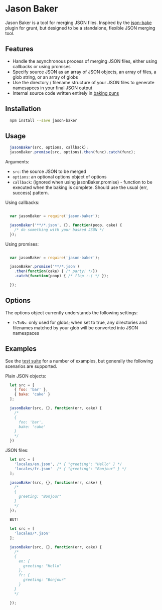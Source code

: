# Jason Baker

Jason Baker is a tool for merging JSON files. Inspired by the [json-bake](https://github.com/MathiasPaumgarten/grunt-json-bake) plugin for grunt, but designed to be a standalone, flexible JSON merging tool.

## Features

- Handle the asynchronous process of merging JSON files, either using callbacks or using promises  
- Specify source JSON as an array of JSON objects, an array of files, a glob string, or an array of globs  
- Use the directory / filename structure of your JSON files to generate namesapces in your final JSON output
- Internal source code written entirely in [baking puns](./lib/jason-baker.js)

## Installation

```bash
  npm install --save jason-baker
```

## Usage

```javascript
  jasonBaker(src, options, callback);
  jasonBaker.promise(src, options).then(func).catch(func);

```

Arguments:

- ```src```: the source JSON to be merged
- ```options```: an optional options object of options
- ```callback```: (ignored when using jasonBaker.promise) - function to be executed when the baking is complete. Should use the usual (err, success) pattern.

Using callbacks:

```javascript

  var jasonBaker = require('jason-baker');

  jasonBaker('**/*.json', {}, function(poop, cake) {
    /* do something with your basked JSON */
  });
```

Using promises:

```javascript

  var jasonBaker = require('jason-baker');

  jasonBaker.promise('**/*.json')
    .then(function(cake) { /* party! */})
    .catch(function(poop) { /* flop :-( */ });

  });
```

## Options

The options object currently understands the following settings:

- ``fsToNs``: only used for globs; when set to true, any directories and filenames matched by your glob will be converted into JSON namespaces

## Examples

See the [test suite](./test/spec.js) for a number of examples, but generally the following scenarios are supported.

Plain JSON objects:

```javascript
  let src = [
    { foo: 'bar' },
    { bake: 'cake' }
  ];

  jasonBaker(src, {}, function(err, cake) {
    /*
    {
      foo: 'bar',
      bake: 'cake'
    }
    */  
  })

```

JSON files:

```javascript
  let src = [
    'locales/en.json', /* { "greeting": "Hello" } */
    'locales/fr.json'  /* { "greeting": "Bonjour" } */
  ];

  jasonBaker(src, {}, function(err, cake) {
    /*
    {
      greeting: "Bonjour"
    }
    */
  });

  BUT!
  
  let src = [
    'locales/*.json'
  ];

  jasonBaker(src, {}, function(err, cake) {
    /*
    {
      en: {
        greeting: "Hello"
      },
      fr: {
        greeting: "Bonjour"
      }
    }
    */

  });

```

